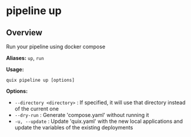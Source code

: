 # pipeline up

## Overview

Run your pipeline using docker compose

**Aliases:** `up`, `run`

**Usage:**

```
quix pipeline up [options]
```

**Options:**

- `--directory <directory>` : If specified, it will use that directory instead of the current one
- `--dry-run` : Generate 'compose.yaml' without running it
- `-u, --update` : Update 'quix.yaml' with the new local applications and update the variables of the existing deployments

